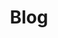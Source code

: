 ---
layout: categories
title: Blog
category: blog
excerpt: "Blog"
tags: [blog]
image:
  feature: blur-wallpaper.jpg
---